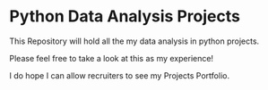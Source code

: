 # Python Data Analysis Projects

This Repository will hold all the my data analysis in python projects.

Please feel free to take a look at this as my experience!

I do hope I can allow recruiters to see my Projects Portfolio.
